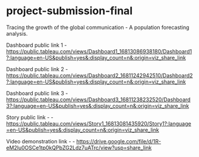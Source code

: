 # project-submission-final
Tracing the growth of the global communication - A population forecasting analysis.

Dashboard public link 1 - https://public.tableau.com/views/Dashboard1_16813086938180/Dashboard1?:language=en-US&publish=yes&:display_count=n&:origin=viz_share_link

Dashboard public link 2 - https://public.tableau.com/views/Dashboard2_16811242942510/Dashboard2?:language=en-US&publish=yes&:display_count=n&:origin=viz_share_link

Dashboard public link 3 - https://public.tableau.com/views/Dashboard3_16811238232520/Dashboard3?:language=en-US&publish=yes&:display_count=n&:origin=viz_share_link

Story public link - - https://public.tableau.com/views/Story1_16813081435920/Story1?:language=en-US&publish=yes&:display_count=n&:origin=viz_share_link

Video demonstration link - - https://drive.google.com/file/d/1R-eM2lu0OSCe1tp0kQPbZG2Ldz7uATrc/view?usp=share_link
